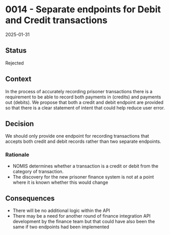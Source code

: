 # 0014 - Separate endpoints for Debit and Credit transactions

2025-01-31

## Status

Rejected

## Context

In the process of accurately recording prisoner transactions there is a requirement to be able to record both payments in (credits) and payments out (debits). We propose that both a credit and debit endpoint are provided so that there is a clear statement of intent that could help reduce user error.

## Decision

We should only provide one endpoint for recording transactions that accepts both credit and debit records rather than two separate endpoints.

### Rationale

- NOMIS determines whether a transaction is a credit or debit from the category of transaction.
- The discovery for the new prisoner finance system is not at a point where it is known whether this would change

## Consequences

- There will be no additional logic within the API
- There may be a need for another round of finance integration API development by the finance team but that could have also been the same if two endpoints had been implemented
